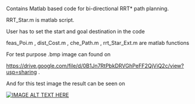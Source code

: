 Contains Matlab based code for bi-directional RRT* path planning.

RRT_Star.m is matlab script.

User has to set the start and goal destination in the code

feas_Poi.m , dist_Cost.m , che_Path.m , rrt_Star_Ext.m are matlab functions

For test purpose .bmp image can found on

https://drive.google.com/file/d/0B1Jn7RtPbkDRVGhPeFF2QjViQ2c/view?usp=sharing . 

And for this test image the result can be seen on

[![IMAGE ALT TEXT HERE](http://img.youtube.com/vi/E_MC7vWb62A/0.jpg)](https://www.youtube.com/watch?v=E_MC7vWb62A)




